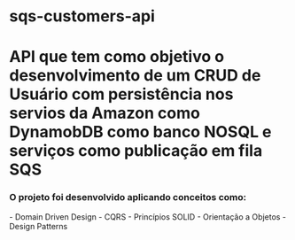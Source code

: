 # sqs-customers-api
<h1> API que tem como objetivo o desenvolvimento de um CRUD de Usuário com persistência nos servios da Amazon como DynamobDB como banco NOSQL 
  e serviços como publicação em fila SQS </h1>

  <h3> O projeto foi desenvolvido aplicando conceitos como:  </h3>
- Domain Driven Design
- CQRS
- Princípios SOLID
- Orientação a Objetos
- Design Patterns 

    
